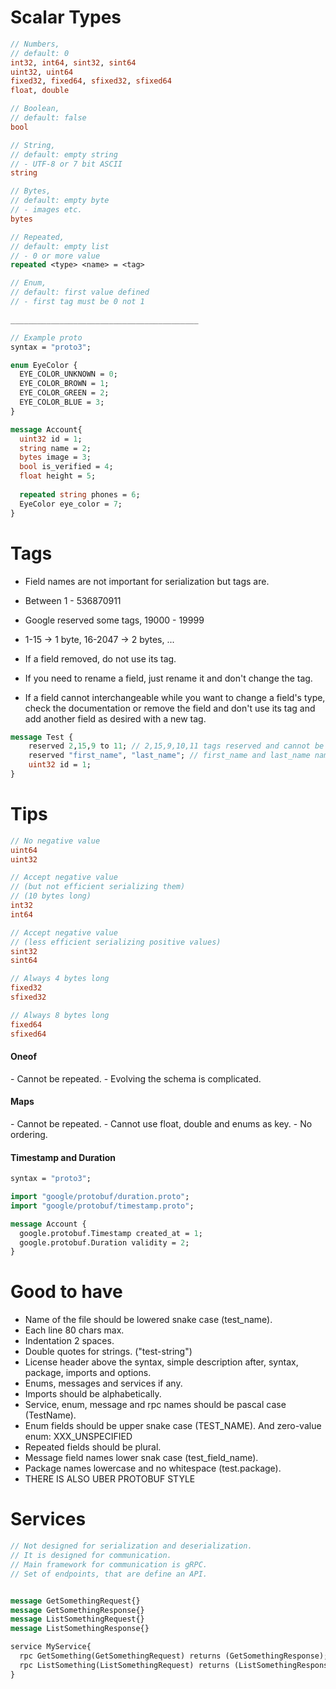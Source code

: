 Scalar Types
=

```protobuf
// Numbers, 
// default: 0 
int32, int64, sint32, sint64 
uint32, uint64
fixed32, fixed64, sfixed32, sfixed64
float, double

// Boolean, 
// default: false
bool 

// String, 
// default: empty string 
// - UTF-8 or 7 bit ASCII
string

// Bytes, 
// default: empty byte
// - images etc.
bytes

// Repeated, 
// default: empty list 
// - 0 or more value
repeated <type> <name> = <tag>

// Enum, 
// default: first value defined 
// - first tag must be 0 not 1

__________________________________________

// Example proto
syntax = "proto3";

enum EyeColor {
  EYE_COLOR_UNKNOWN = 0;
  EYE_COLOR_BROWN = 1;
  EYE_COLOR_GREEN = 2;
  EYE_COLOR_BLUE = 3;
}

message Account{
  uint32 id = 1;
  string name = 2;
  bytes image = 3;
  bool is_verified = 4;
  float height = 5;
  
  repeated string phones = 6;
  EyeColor eye_color = 7;
}
```

Tags
=

- Field names are not important for serialization but tags are.
- Between 1 - 536870911
- Google reserved some tags, 19000 - 19999
- 1-15 -> 1 byte, 16-2047 -> 2 bytes, ...

- If a field removed, do not use its tag.
- If you need to rename a field, just rename it and don't change the tag.
- If a field cannot interchangeable while you want to change a field's type, check the documentation or remove the field and don't use its tag and add another field as desired with a new tag.

```protobuf
message Test {
    reserved 2,15,9 to 11; // 2,15,9,10,11 tags reserved and cannot be assigned.
    reserved "first_name", "last_name"; // first_name and last_name names reserved and cannot be assigned.
    uint32 id = 1;
}
```

Tips
=
```protobuf
// No negative value
uint64
uint32

// Accept negative value 
// (but not efficient serializing them)
// (10 bytes long)
int32
int64

// Accept negative value 
// (less efficient serializing positive values)
sint32
sint64

// Always 4 bytes long
fixed32
sfixed32

// Always 8 bytes long
fixed64
sfixed64
```

<h4>Oneof</h4>
- Cannot be repeated.
- Evolving the schema is complicated.

<h4>Maps</h4>
- Cannot be repeated.
- Cannot use float, double and enums as key.
- No ordering.

<h4>Timestamp and Duration</h4>

```protobuf
syntax = "proto3";

import "google/protobuf/duration.proto";
import "google/protobuf/timestamp.proto";

message Account {
  google.protobuf.Timestamp created_at = 1;
  google.protobuf.Duration validity = 2;
}
```

Good to have
=
- Name of the file should be lowered snake case (test_name).
- Each line 80 chars max.
- Indentation 2 spaces.
- Double quotes for strings. ("test-string")
- License header above the syntax, simple description after, syntax, package, imports and options.
- Enums, messages and services if any.
- Imports should be alphabetically.
- Service, enum, message and rpc names should be pascal case (TestName).
- Enum fields should be upper snake case (TEST_NAME). And zero-value enum: XXX_UNSPECIFIED
- Repeated fields should be plural.
- Message field names lower snak case (test_field_name).
- Package names lowercase and no whitespace (test.package).
- THERE IS ALSO UBER PROTOBUF STYLE

Services
=

```protobuf
// Not designed for serialization and deserialization.
// It is designed for communication.
// Main framework for communication is gRPC.
// Set of endpoints, that are define an API.


message GetSomethingRequest{}
message GetSomethingResponse{}
message ListSomethingRequest{}
message ListSomethingResponse{}

service MyService{
  rpc GetSomething(GetSomethingRequest) returns (GetSomethingResponse);
  rpc ListSomething(ListSomethingRequest) returns (ListSomethingResponse);
}
```






























